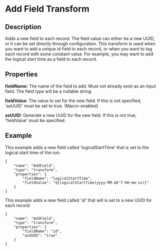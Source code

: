 # Add Field Transform

Description
-----------

Adds a new field to each record. The field value can either be a new UUID, or it can be set directly through
configuration. This transform is used when you want to add a unique id field to each record, or when you want
to tag each record with some constant value. For example, you may want to add the logical start time as a field
to each record.

Properties
----------

**fieldName:** The name of the field to add. Must not already exist as an input field.
The field type will be a nullable string

**fieldValue:** The value to set for the new field. If this is not specified, 'asUUID' must be set to true. (Macro-enabled)

**asUUID:** Generate a new UUID for the new field. If this is not true, 'fieldValue' must be specified.

Example
-------

This example adds a new field called 'logicalStartTime' that is set to the logical start time of the run:

    {
        "name": "AddField",
        "type": "transform",
        "properties": {
            "fieldName": "logicalStartTime",
            "fieldValue": "${logicalStartTime(yyyy-MM-dd'T'HH-mm-ss)}"
        }
    }

This example adds a new field called 'id' that will is set to a new UUID for each record:

    {
        "name": "AddField",
        "type": "transform",
        "properties": {
            "fieldName": "id",
            "asUUID": "true"
        }
    }
